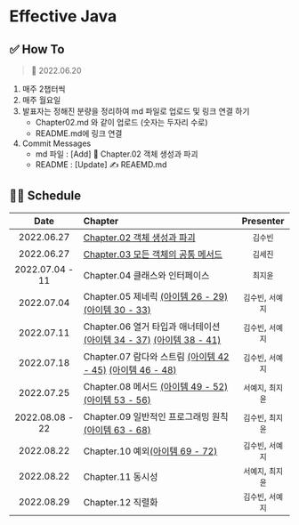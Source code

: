 # Effective Java

## ✅ How To

> 📅 2022.06.20

1. 매주 2챕터씩
2. 매주 월요일
3. 발표자는 정해진 분량을 정리하여 md 파일로 업로드 및 링크 연결 하기
    - Chapter02.md 와 같이 업로드 (숫자는 두자리 수로)
    - README.md에 링크 연결
4. Commit Messages
    - md 파일 : [Add] 📝 Chapter.02 객체 생성과 파괴
    - README : [Update] ✍️ REAEMD.md

## 👩‍💻 Schedule

|      Date       | Chapter                                                                                       |  Presenter   |
|:---------------:|:----------------------------------------------------------------------------------------------|:------------:|
|   2022.06.27    | [Chapter.02 객체 생성과 파괴](./Chapter02.md)                                                        |    `김수빈`     |
|   2022.06.27    | [Chapter.03 모든 객체의 공통 메서드](./Chapter03.md)                                                    |    `김세진`     |
| 2022.07.04 - 11 | Chapter.04 클래스와 인터페이스                                                                         |    `최지윤`     |
|   2022.07.04    | Chapter.05 제네릭 [(아이템 26 - 29)](./Chapter05(1).md) [(아이템 30 - 33)](./Chapter05(2).md)          | `김수빈`, `서예지` |
|   2022.07.11    | Chapter.06 열거 타입과 애너테이션 [(아이템 34 - 37)](./Chapter06(1).md) [(아이템 38 - 41)](./Chapter06(2).md) | `김수빈`, `서예지` |
|   2022.07.18    | Chapter.07 람다와 스트림 [(아이템 42 - 45)](./Chapter07(1).md) [(아이템 46 - 48)](./Chapter07(2).md)      | `김수빈`, `서예지` |
|   2022.07.25    | Chapter.08 메서드 [(아이템 49 - 52)](./Chapter08(1).md) [(아이템 53 - 56)](./Chapter08(2).md)          | `서예지`, `최지윤` |
| 2022.08.08 - 22 | Chapter.09 일반적인 프로그래밍 원칙[(아이템 63 - 68)](./Chapter09(2).md)                                    | `김수빈`, `최지윤` |
|   2022.08.22    | Chapter.10 예외[(아이템 69 - 72)](./Chapter10(1).md)                                                 | `김수빈`, `서예지` |
|   2022.08.22    | Chapter.11 동시성                                                                                | `서예지`, `최지윤` |
|   2022.08.29    | Chapter.12 직렬화                                                                                | `김수빈`, `서예지` |
 
